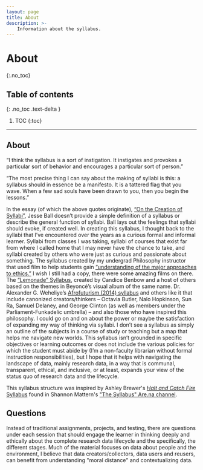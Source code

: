 ```yaml
---
layout: page
title: About
description: >-
    Information about the syllabus.
---
```


# About
{:.no_toc}

## Table of contents
{: .no_toc .text-delta }

1. TOC
{:toc}

---

## About

“I think the syllabus is a sort of instigation. It instigates and provokes a particular sort of behavior and encourages a particular sort of person.”

“The most precise thing I can say about the making of syllabi is this: a syllabus should in essence be a manifesto. It is a tattered flag that you wave. When a few sad souls have been drawn to you, then you begin the lessons.”

In the essay (of which the above quotes originate), [“On the Creation of Syllabi”](https://bombmagazine.org/articles/2017/08/16/on-the-creation-of-syllabi/), Jesse Ball doesn’t provide a simple definition of a syllabus or describe the general function of syllabi. Ball lays out the feelings that syllabi should evoke, if created well. In creating this syllabus, I thought back to the syllabi that I’ve encountered over the years as a curious formal and informal learner. Syllabi from classes I was taking, syllabi of courses that exist far from where I called home that I may never have the chance to take, and syllabi created by others who were just as curious and passionate about something. 
The syllabus created by my undergrad Philosophy instructor that used film to help students gain [“understanding of the major approaches to ethics.”](https://www.txst.edu/philosophy/resources/learning-outcomes.html) I wish I still had a copy, there were some amazing films on there. The [“Lemonade” Syllabus](https://www.joycerain.com/uploads/2/3/2/0/23207256/lemonade-syllabus.pdf), created by Candice Benbow and a host of others based on the themes in Beyoncé’s visual album of the same name. Dr. Alexander G. Weheliye’s [Afrofuturism (2014) syllabus](https://sites.google.com/site/alexweheliye/Syllabi/afrofuturism-2014?authuser=0) and others like it that include canonized creators/thinkers – Octavia Butler, Nalo Hopkinson, Sun Ra, Samuel Delaney, and George Clinton (as well as members under the Parliament-Funkadelic umbrella) – and also those who have inspired this philosophy.
I could go on and on about the power or maybe the satisfaction of expanding my way of thinking via syllabi. I don’t see a syllabus as simply an outline of the subjects in a course of study or teaching but a map that helps me navigate new worlds. This syllabus isn’t grounded in specific objectives or learning outcomes or does not include the various policies for which the student must abide by (I’m a non-faculty librarian without formal instruction responsibilities), but I hope that it helps with navigating the landscape of data, mainly research data, in a way that is communal, transparent, ethical, and inclusive, or at least, expands your view of the status quo of research data and the lifecycle.

This syllabus structure was inspired by Ashley Brewer's [*Halt and Catch Fire* Syllabus](https://bits.ashleyblewer.com/halt-and-catch-fire-syllabus/) found in Shannon Mattern's ["The Syllabus" Are.na channel](https://www.are.na/shannon-mattern/the-syllabus-p7j9cjyufoy).

## Questions

Instead of traditional assignments, projects, and testing, there are questions under each session that should engage the learner in thinking deeply and ethically about the complete research data lifecycle and the specifically, the different stages. Much of the material focuses on data about people and the environment, I believe that data creators/collectors, data users and reusers, can benefit from understanding "moral distance" and contextualizing data. 

